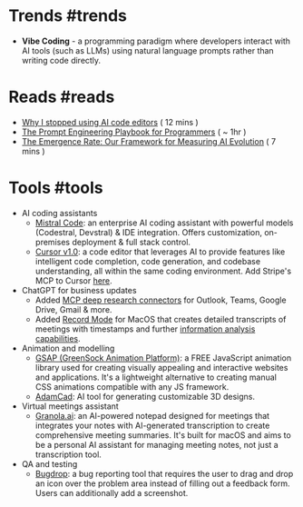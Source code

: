 # Trends #trends
* **Vibe Coding** - a programming paradigm where developers interact with AI tools (such as LLMs) using natural language prompts rather than writing code directly.
# Reads #reads
* [Why I stopped using AI code editors](https://lucianonooijen.com/blog/why-i-stopped-using-ai-code-editors/) ( 12 mins )
* [The Prompt Engineering Playbook for Programmers](https://addyo.substack.com/p/the-prompt-engineering-playbook-for) ( ~ 1hr )
* [The Emergence Rate: Our Framework for Measuring AI Evolution](https://www.emcap.com/thoughts/the-emergence-rate-our-framework-for-measuring-ai-evolution) ( 7 mins )
# Tools #tools
* AI coding assistants
	* [Mistral Code](https://mistral.ai/products/mistral-code): an enterprise AI coding assistant with powerful models (Codestral, Devstral) & IDE integration. Offers customization, on-premises deployment & full stack control.
	* [Cursor v1.0](https://www.cursor.com/changelog): a code editor that leverages AI to provide features like intelligent code completion, code generation, and codebase understanding, all within the same coding environment. Add Stripe's MCP to Cursor [here](https://x.com/jeff_weinstein/status/1930397504312594653?utm_source=substack&utm_medium=email).
* ChatGPT for business updates
	* Added [MCP deep research connectors](https://help.openai.com/en/articles/11487775-connectors-in-chatgpt?utm_source=substack&utm_medium=email) for Outlook, Teams, Google Drive, Gmail & more.
	* Added [Record Mode](https://help.openai.com/en/articles/11487532-chatgpt-record) for MacOS that creates detailed transcripts of meetings with timestamps and further [information analysis capabilities](https://substack.com/redirect/90970eb3-5cc4-466a-abaf-e5d1e6ee21a3?j=eyJ1IjoiMjVlbzlmIn0.FW8WL3Fwi5-HguK73zOMNV1rItC9pXh7ejGOMvVDUoE).
* Animation and modelling
	* [GSAP (GreenSock Animation Platform)](https://gsap.com/): a FREE JavaScript animation library used for creating visually appealing and interactive websites and applications. It's a lightweight alternative to creating manual CSS animations compatible with any JS framework.
	* [AdamCad](https://app.adamcad.com/): AI tool for generating customizable 3D designs.
* Virtual meetings assistant
	* [Granola.ai](https://www.granola.ai/): an AI-powered notepad designed for meetings that integrates your notes with AI-generated transcription to create comprehensive meeting summaries. It's built for macOS and aims to be a personal AI assistant for managing meeting notes, not just a transcription tool.
* QA and testing
	* [Bugdrop](https://bugdrop.app/index): a bug reporting tool that requires the user to drag and drop an icon over the problem area instead of filling out a feedback form. Users can additionally add a screenshot.





